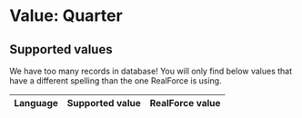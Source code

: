 # Value: Quarter

## Supported values

We have too many records in database!
You will only find below values that have a different spelling than the one RealForce is using.

| Language | Supported value | RealForce value |
| :--- | :--- | :--- |
